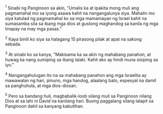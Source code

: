 <sup>1</sup>
Sinabi ng Panginoon sa akin, "Umalis ka at ipakita mong muli ang pagmamahal mo sa iyong asawa kahit na nangangalunya siya. Mahalin mo siya katulad ng pagmamahal ko sa mga mamamayan ng Israel kahit na sumasamba sila sa ibang mga dios at gustong maghandog sa kanila ng mga tinapay na may mga pasas." 

<sup>2</sup>
Kaya binili ko siya sa halagang 15 pirasong pilak at apat na sakong sebada. 

<sup>3</sup>
At sinabi ko sa kanya, "Makisama ka sa akin ng mahabang panahon, at huwag ka nang sumiping sa ibang lalaki. Kahit ako ay hindi muna sisiping sa iyo." 

<sup>4</sup>
Nangangahulugan ito na sa mahabang panahon ang mga Israelita ay mawawalan ng hari, pinuno, mga handog, alaalang bato, espesyal na damit sa panghuhula, at mga dios-diosan. 

<sup>5</sup>
Pero sa bandang huli, magbabalik-loob silang muli sa Panginoon nilang Dios at sa lahi ni David na kanilang hari. Buong paggalang silang lalapit sa Panginoon dahil sa kanyang kabutihan.